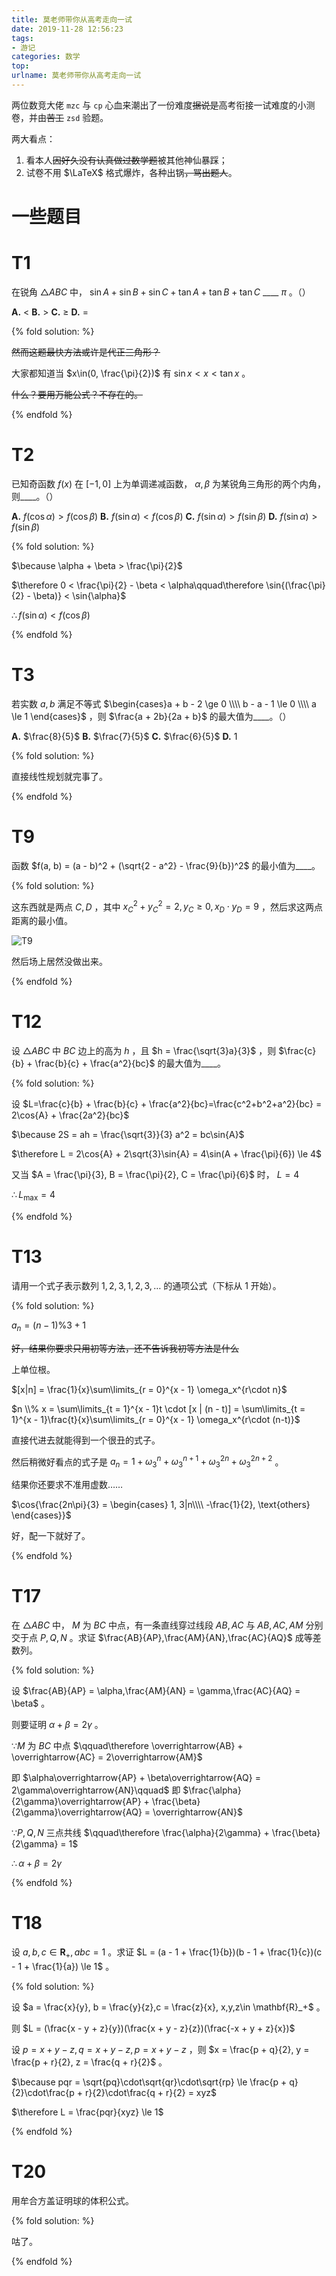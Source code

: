 ```yaml
---
title: 莫老师带你从高考走向一试
date: 2019-11-28 12:56:23
tags:
- 游记
categories: 数学
top:
urlname: 莫老师带你从高考走向一试
---
```


两位数竞大佬 `mzc` 与 `cp` 心血来潮出了一份难度~~据说是~~高考衔接一试难度的小测卷，并由~~苦工~~ `zsd` 验题。

两大看点：

1. 看本人~~因好久没有认真做过数学题~~被其他神仙暴踩；
2. 试卷不用 $\LaTeX$ 格式爆炸，各种出锅~~，骂出题人~~。

<!-- more -->

# 一些题目

# T1

在锐角 $\triangle{ABC}$ 中， $\sin{A} + \sin{B} + \sin{C} + \tan{A} + \tan{B} + \tan{C}$ \_\_\_\_ $\pi$ 。（）

**A.** $<$ **B.** $>$ **C.** $\ge$ **D.** $=$

{% fold solution: %}

~~然而这题最快方法或许是代正三角形？~~

大家都知道当 $x\in(0, \frac{\pi}{2})$ 有 $\sin{x} < x < \tan{x}$ 。

~~什么？要用万能公式？不存在的。~~

{% endfold %}

# T2

已知奇函数 $f(x)$ 在 $[-1, 0]$ 上为单调递减函数， $\alpha, \beta$ 为某锐角三角形的两个内角，则\_\_\_\_。（）

**A.** $f(\cos{\alpha}) > f(\cos{\beta})$ **B.** $f(\sin{\alpha}) < f(\cos{\beta})$ **C.** $f(\sin{\alpha}) > f(\sin{\beta})$ **D.** $f(\sin{\alpha}) > f(\sin{\beta})$

{% fold solution: %}

$\because \alpha + \beta > \frac{\pi}{2}$

$\therefore 0 < \frac{\pi}{2} - \beta < \alpha\qquad\therefore \sin{(\frac{\pi}{2} - \beta)} < \sin{\alpha}$

$\therefore f(\sin{\alpha}) < f(\cos{\beta})$

{% endfold %}

# T3

若实数 $a, b$ 满足不等式 $\begin{cases}a + b - 2 \ge 0 \\\\ b - a - 1 \le 0 \\\\ a \le 1 \end{cases}$ ，则 $\frac{a + 2b}{2a + b}$ 的最大值为\_\_\_\_。（）

**A.** $\frac{8}{5}$ **B.** $\frac{7}{5}$ **C.** $\frac{6}{5}$ **D.** $1$

{% fold solution: %}

直接线性规划就完事了。

{% endfold %}

# T9

函数 $f(a, b) = (a - b)^2 + (\sqrt{2 - a^2} - \frac{9}{b})^2$ 的最小值为\_\_\_\_。

{% fold solution: %}

这东西就是两点 $C,D$ ，其中 $x_C^2 + y_C^2 = 2, y_C \ge 0, x_D\cdot y_D = 9$ ，然后求这两点距离的最小值。

![T9](T9.png)

然后场上居然没做出来。

{% endfold %}

# T12

设 $\triangle{ABC}$ 中 $BC$ 边上的高为 $h$ ，且 $h = \frac{\sqrt{3}a}{3}$ ，则 $\frac{c}{b} + \frac{b}{c} + \frac{a^2}{bc}$ 的最大值为\_\_\_\_。

{% fold solution: %}

设 $L=\frac{c}{b} + \frac{b}{c} + \frac{a^2}{bc}=\frac{c^2+b^2+a^2}{bc} = 2\cos{A} + \frac{2a^2}{bc}$

$\because 2S = ah = \frac{\sqrt{3}}{3} a^2 = bc\sin{A}$

$\therefore L = 2\cos{A} + 2\sqrt{3}\sin{A} = 4\sin(A + \frac{\pi}{6}) \le 4$

又当 $A = \frac{\pi}{3}, B = \frac{\pi}{2}, C = \frac{\pi}{6}$ 时， $L = 4$ 

$\therefore L_{\max} = 4$

{% endfold %}

# T13

请用一个式子表示数列 $1, 2, 3, 1, 2, 3, \dots$ 的通项公式（下标从 $1$ 开始）。

{% fold solution: %}

$a_n = (n - 1) \% 3 + 1$

~~好，结果你要求只用初等方法，还不告诉我初等方法是什么~~

上单位根。

$[x|n] = \frac{1}{x}\sum\limits_{r = 0}^{x - 1} \omega_x^{r\cdot n}$

$n \\% x = \sum\limits_{t = 1}^{x - 1}t \cdot [x | (n - t)] = \sum\limits_{t = 1}^{x - 1}\frac{t}{x}\sum\limits_{r = 0}^{x - 1} \omega_x^{r\cdot (n-t)}$

直接代进去就能得到一个很丑的式子。

然后稍微好看点的式子是 $a_n = 1 + \omega_3^n + \omega_3^{n + 1} + \omega_3^{2n} + \omega_3^{2n + 2}$ 。

结果你还要求不准用虚数……

$\cos{\frac{2n\pi}{3} = \begin{cases} 1, 3|n\\\\ -\frac{1}{2}, \text{others} \end{cases}}$

好，配一下就好了。

{% endfold %}

# T17

在 $\triangle{ABC}$ 中， $M$ 为 $BC$ 中点，有一条直线穿过线段 $AB,AC$ 与 $AB,AC,AM$ 分别交于点 $P,Q,N$ 。求证 $\frac{AB}{AP},\frac{AM}{AN},\frac{AC}{AQ}$ 成等差数列。

{% fold solution: %}

设 $\frac{AB}{AP} = \alpha,\frac{AM}{AN} = \gamma,\frac{AC}{AQ} = \beta$ 。

则要证明 $\alpha + \beta = 2\gamma$ 。

$\because M$ 为 $BC$ 中点 $\qquad\therefore \overrightarrow{AB} + \overrightarrow{AC} = 2\overrightarrow{AM}$

即 $\alpha\overrightarrow{AP} + \beta\overrightarrow{AQ} = 2\gamma\overrightarrow{AN}\qquad$ 即 $\frac{\alpha}{2\gamma}\overrightarrow{AP} + \frac{\beta}{2\gamma}\overrightarrow{AQ} = \overrightarrow{AN}$

$\because P,Q,N$ 三点共线 $\qquad\therefore \frac{\alpha}{2\gamma} + \frac{\beta}{2\gamma} = 1$

$\therefore \alpha + \beta = 2\gamma$

{% endfold %}

# T18

设 $a,b,c\in \mathbf{R}_+, abc = 1$ 。求证 $L = (a - 1 + \frac{1}{b})(b - 1 + \frac{1}{c})(c - 1 + \frac{1}{a}) \le 1$ 。

{% fold solution: %}

设 $a = \frac{x}{y}, b = \frac{y}{z},c = \frac{z}{x}, x,y,z\in \mathbf{R}_+$ 。

则 $L = (\frac{x - y + z}{y})(\frac{x + y - z}{z})(\frac{-x + y + z}{x})$

设 $p = x + y - z, q = x + y - z, p = x + y - z$ ，则 $x = \frac{p + q}{2}, y = \frac{p + r}{2}, z = \frac{q + r}{2}$ 。

$\because pqr = \sqrt{pq}\cdot\sqrt{qr}\cdot\sqrt{rp} \le \frac{p + q}{2}\cdot\frac{p + r}{2}\cdot\frac{q + r}{2} = xyz$

$\therefore L = \frac{pqr}{xyz} \le 1$

{% endfold %}

# T20

用牟合方盖证明球的体积公式。

{% fold solution: %}

咕了。

{% endfold %}